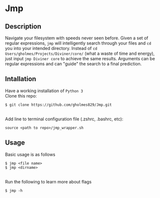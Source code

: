# Jmp

## Description
Navigate your filesystem with speeds never seen before. Given a set of regular expressions, `jmp` will intelligently search through your files and `cd` you into your intended directory. Instead of `cd Users/gholmes/Projects/Diviner/core/` (what a waste of time and energy), just input `jmp Diviner core` to achieve the same results. Arguments can be regular expressions and can "guide" the search to a final prediction.

## Intallation
Have a working installation of `Python 3`
\
Clone this repo:
```
$ git clone https://github.com/gholmes829/Jmp.git
```
\
Add line to terminal configuration file (.zshrc, .bashrc, etc):
```
source <path to repo>/jmp_wrapper.sh
```

## Usage
Basic usage is as follows
```
$ jmp <file name>
$ jmp <dirname>
```
\
Run the following to learn more about flags
```
$ jmp -h
```
